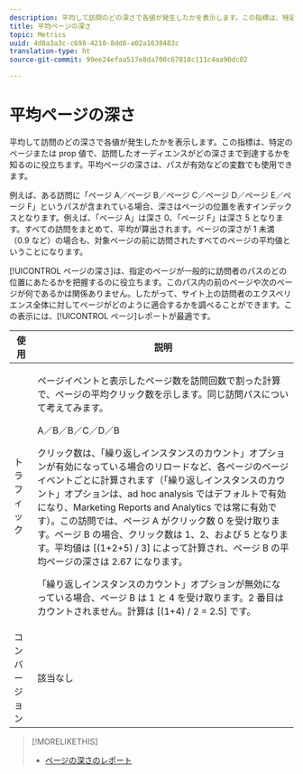 ```yaml
---
description: 平均して訪問のどの深さで各値が発生したかを表示します。この指標は、特定のページまたは prop 値で、訪問したオーディエンスがどの深さまで到達するかを知るのに役立ちます。平均ページの深さは、パスが有効などの変数でも使用できます。
title: 平均ページの深さ
topic: Metrics
uuid: 4d8a3a3c-c698-4210-8dd8-a02a1638483c
translation-type: ht
source-git-commit: 99ee24efaa517e8da700c67818c111c4aa90dc02

---
```



# 平均ページの深さ

平均して訪問のどの深さで各値が発生したかを表示します。この指標は、特定のページまたは prop 値で、訪問したオーディエンスがどの深さまで到達するかを知るのに役立ちます。平均ページの深さは、パスが有効などの変数でも使用できます。

例えば、ある訪問に「ページ A／ページ B／ページ C／ページ D／ページ E／ページ F」というパスが含まれている場合、深さはページの位置を表すインデックスとなります。例えば、「ページ A」は深さ 0、「ページ F」は深さ 5 となります。すべての訪問をまとめて、平均が算出されます。ページの深さが 1 未満（0.9 など）の場合も、対象ページの前に訪問されたすべてのページの平均値ということになります。

[!UICONTROL ページの深さ]は、指定のページが一般的に訪問者のパスのどの位置にあたるかを把握するのに役立ちます。このパス内の前のページや次のページが何であるかは関係ありません。したがって、サイト上の訪問者のエクスペリエンス全体に対してページがどのように適合するかを調べることができます。この表示には、[!UICONTROL ページ]レポートが最適です。

<table id="table_E92B185A487C40E28C70EA30EDF73A40"> 
 <thead> 
  <tr> 
   <th colname="col1" class="entry"> 使用 </th> 
   <th colname="col2" class="entry"> 説明 </th> 
  </tr> 
 </thead>
 <tbody> 
  <tr> 
   <td colname="col1"> トラフィック </td> 
   <td colname="col2"> <p>ページイベントと表示したページ数を訪問回数で割った計算で、ページの平均クリック数を示します。同じ訪問パスについて考えてみます。 </p> <p>A／B／B／C／D／B </p> <p>クリック数は、「繰り返しインスタンスのカウント」オプションが有効になっている場合のリロードなど、各ページのページイベントごとに計算されます（「繰り返しインスタンスのカウント」オプションは、ad hoc analysis ではデフォルトで有効になり、Marketing Reports and Analytics では常に有効です）。この訪問では、ページ A がクリック数 0 を受け取ります。ページ B の場合、クリック数は 1、2、および 5 となります。平均値は [(1+2+5) / 3] によって計算され、ページ B の平均ページの深さは 2.67 になります。 </p> <p>「繰り返しインスタンスのカウント」オプションが無効になっている場合、ページ B は 1 と 4 を受け取ります。2 番目はカウントされません。計算は [(1+4) / 2 = 2.5] です。 </p> </td> 
  </tr> 
  <tr> 
   <td colname="col1"> コンバージョン </td> 
   <td colname="col2"> 該当なし </td> 
  </tr> 
 </tbody> 
</table>

>[!MORELIKETHIS]
>
>* [ページの深さのレポート](/help/components/c-variables/dimensionslist/reports-page-depth.md)

